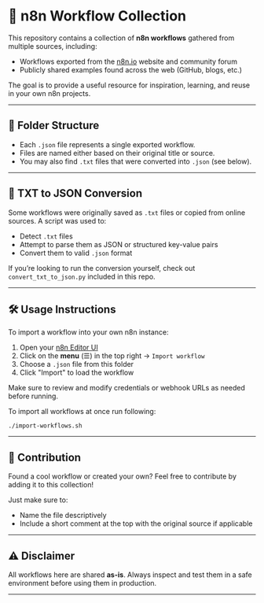 # 🧠 n8n Workflow Collection

This repository contains a collection of **n8n workflows** gathered from multiple sources, including:

* Workflows exported from the [n8n.io](https://n8n.io) website and community forum
* Publicly shared examples found across the web (GitHub, blogs, etc.)

The goal is to provide a useful resource for inspiration, learning, and reuse in your own n8n projects.

---

## 📂 Folder Structure

* Each `.json` file represents a single exported workflow.
* Files are named either based on their original title or source.
* You may also find `.txt` files that were converted into `.json` (see below).

---

## 🔄 TXT to JSON Conversion

Some workflows were originally saved as `.txt` files or copied from online sources. A script was used to:

* Detect `.txt` files
* Attempt to parse them as JSON or structured key-value pairs
* Convert them to valid `.json` format

If you’re looking to run the conversion yourself, check out `convert_txt_to_json.py` included in this repo.

---

## 🛠 Usage Instructions

To import a workflow into your own n8n instance:

1. Open your [n8n Editor UI](https://docs.n8n.io/hosting/editor-ui/)
2. Click on the **menu** (☰) in the top right → `Import workflow`
3. Choose a `.json` file from this folder
4. Click "Import" to load the workflow

Make sure to review and modify credentials or webhook URLs as needed before running.

To import all workflows at once run following:

`./import-workflows.sh`

---

## 🤝 Contribution

Found a cool workflow or created your own?
Feel free to contribute by adding it to this collection!

Just make sure to:

* Name the file descriptively
* Include a short comment at the top with the original source if applicable

---

## ⚠️ Disclaimer

All workflows here are shared **as-is**.
Always inspect and test them in a safe environment before using them in production.

---

